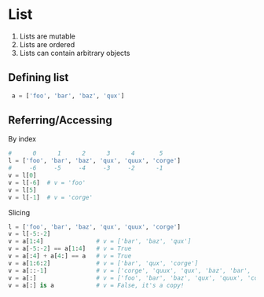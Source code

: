 # List
1. Lists are mutable  
2. Lists are ordered
3. Lists can contain arbitrary objects

## Defining list
```python
 a = ['foo', 'bar', 'baz', 'qux']
```

## Referring/Accessing
By index
```python
#      0      1      2      3      4       5
l = ['foo', 'bar', 'baz', 'qux', 'quux', 'corge']
#     -6     -5     -4     -3     -2      -1
v = l[0]
v = l[-6]  # v = 'foo'
v = l[5] 
v = l[-1]  # v = 'corge'
```
Slicing  
```python
l = ['foo', 'bar', 'baz', 'qux', 'quux', 'corge']
v = l[-5:-2]  
v = a[1:4]               # v = ['bar', 'baz', 'qux']
v = a[-5:-2] == a[1:4]   # v = True
v = a[:4] + a[4:] == a   # v = True
v = a[1:6:2]             # v = ['bar', 'qux', 'corge']
v = a[::-1]              # v = ['corge', 'quux', 'qux', 'baz', 'bar', 'foo']
v = a[:]                 # v = ['foo', 'bar', 'baz', 'qux', 'quux', 'corge']
v = a[:] is a            # v = False, it's a copy!
```
